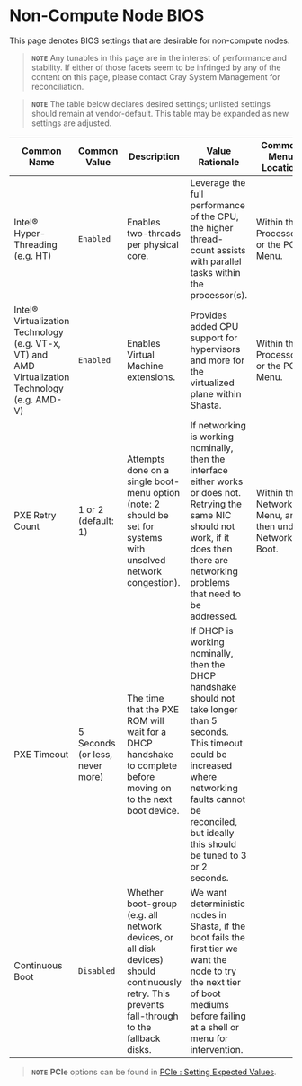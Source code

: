 # Non-Compute Node BIOS

This page denotes BIOS settings that are desirable for non-compute nodes.

> **`NOTE`** Any tunables in this page are in the interest of performance and stability. If either of those facets seem to be infringed by any of the content on this page, please contact Cray System Management for reconciliation.

> **`NOTE`** The table below declares desired settings; unlisted settings should remain at vendor-default. This table may be expanded as new settings are adjusted.


| Common Name | Common Value | Description | Value Rationale | Common Menu Location
   | --- | --- | --- | --- | --- |
| Intel® Hyper-Threading (e.g. HT) | `Enabled` | Enables two-threads per physical core. | Leverage the full performance of the CPU, the higher thread-count assists with parallel tasks within the processor(s). | Within the Processor or the PCH Menu.
| Intel® Virtualization Technology (e.g. VT-x, VT) and AMD Virtualization Technology (e.g. AMD-V)| `Enabled` | Enables Virtual Machine extensions. | Provides added CPU support for hypervisors and more for the virtualized plane within Shasta. | Within the Processor or the PCH Menu.
| PXE Retry Count | 1 or 2 (default: 1) | Attempts done on a single boot-menu option (note: 2 should be set for systems with unsolved network congestion). | If networking is working nominally, then the interface either works or does not. Retrying the same NIC should not work, if it does then there are networking problems that need to be addressed. | Within the Networking Menu, and then under Network Boot.
| PXE Timeout | 5 Seconds (or less, never more) | The time that the PXE ROM will wait for a DHCP handshake to complete before moving on to the next boot device. | If DHCP is working nominally, then the DHCP handshake should not take longer than 5 seconds. This timeout could be increased where networking faults cannot be reconciled, but ideally this should be tuned to 3 or 2 seconds. |
| Continuous Boot | `Disabled` | Whether boot-group (e.g. all network devices, or all disk devices) should continuously retry. This prevents fall-through to the fallback disks. | We want deterministic nodes in Shasta, if the boot fails the first tier we want the node to try the next tier of boot mediums before failing at a shell or menu for intervention. |

> **`NOTE`** **PCIe** options can be found in [PCIe : Setting Expected Values](../install/switch_pxe_boot_from_onboard_nic_to_pcie.md#setting-expected-values).

